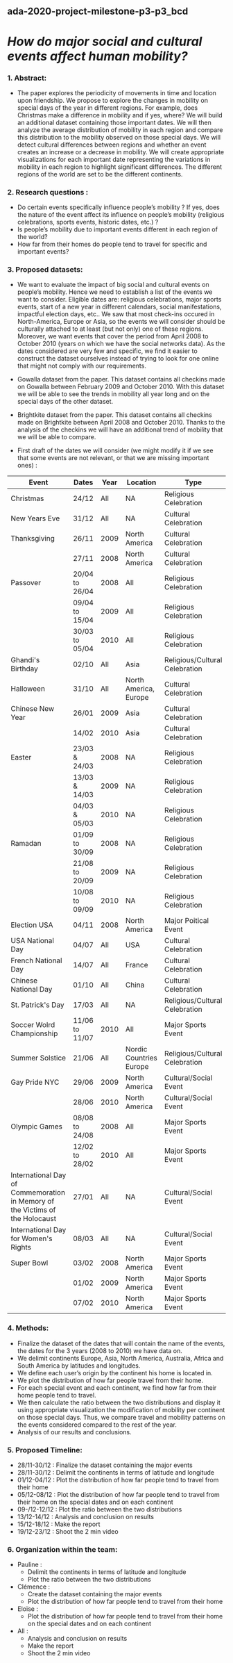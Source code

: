 
## ada-2020-project-milestone-p3-p3_bcd

# ___How do major social and cultural events affect human mobility?___

### 1. Abstract:
- The paper explores the periodicity of movements in time and location upon friendship. We propose to explore the changes in mobility on special days of the year in different regions. For example, does Christmas make a difference in mobility and if yes, where? We will build an additional dataset containing those important dates. We will then analyze the average distribution of mobility in each region and compare this distribution to the mobility observed on those special days. We will detect cultural differences between regions and whether an event creates an increase or a decrease in mobility. We will create appropriate visualizations for each important date representing the variations in mobility in each region to highlight significant differences. The different regions of the world are set to be the different continents.


### 2. Research questions :
- Do certain events specifically influence people’s mobility ? If yes, does the nature of the event affect its influence on people’s mobility (religious celebrations, sports events, historic dates, etc.) ?
- Is people’s mobility due to important events different in each region of the world?
- How far from their homes do people tend to travel for specific and important events? 
 
 ### 3. Proposed datasets:
- We want to evaluate the impact of big social and cultural events on people’s mobility. Hence we need to establish a list of the events we want to consider. Eligible dates are: religious celebrations, major sports events, start of a new year in different calendars, social manifestations, impactful election days, etc.. We saw that most check-ins occured in North-America, Europe or Asia, so the events we will consider should be culturally attached to at least (but not only) one of these regions. Moreover, we want events that cover the period from April 2008 to October 2010 (years on which we have the social networks data). As the dates considered are very few and specific, we find it easier to construct the dataset ourselves instead of trying to look for one online that might not comply with our requirements.
- Gowalla dataset from the paper. This dataset contains all checkins made on Gowalla between February 2009 and October 2010. With this dataset we will be able to see the trends in mobility all year long and on the special days of the other dataset.
- Brightkite dataset from the paper. This dataset contains all checkins made on Brightkite between April 2008 and October 2010. Thanks to the analysis of the checkins we will have an additional trend of mobility that we will be able to compare.

 - First draft of the dates we will consider (we might modify it if we see that some events are not relevant, or that we are missing important ones) :
 
| Event  |  Dates |  Year | Location  | Type |
|---|---|---|---|---|
|  Christmas |  24/12 |  All |  NA |  Religious Celebration |
|  New Years Eve |  31/12 | All  | NA  |  Cultural Celebration |
|  Thanksgiving | 26/11  | 2009  |  North America |  Cultural Celebration |
|   |  27/11 | 2008  |  North America |  Cultural Celebration |
|  Passover |  20/04 to 26/04 | 2008  |  All |  Religious Celebration |
|   | 09/04 to 15/04  |  2009 | All  |  Religious Celebration |
| | 30/03 to 05/04  |  2010 | All  | Religious Celebration  |
| Ghandi's Birthday  | 02/10  | All  |  Asia |  Religious/Cultural Celebration |
| Halloween |  31/10 | All  |  North America, Europe | Cultural Celebration  |
| Chinese New Year  | 26/01  |  2009 |  Asia | Cultural Celebration  |
|   |  14/02 | 2010  | Asia  | Cultural Celebration  |
|  Easter | 23/03 & 24/03  | 2008  |  NA | Religious Celebration |
|   |  13/03 & 14/03 |  2009 | NA | Religious Celebration  |
|   |  04/03 & 05/03 | 2010  | NA  | Religious Celebration  |
|  Ramadan | 01/09 to 30/09  | 2008  | NA  | Religious Celebration  |
|   |  21/08 to 20/09 |  2009 |  NA |  Religious Celebration |
|   |  10/08 to 09/09 |  2010 |  NA |  Religious Celebration |
|  Election USA | 04/11  | 2008  | North America  | Major Poitical Event  |
|  USA National Day |  04/07 |  All | USA  |  Cultural Celebration |
|  French National Day | 14/07  | All  | France  | Cultural Celebration  |
|  Chinese National Day |  01/10 | All  |  China |  Cultural Celebration |
|  St. Patrick's Day |  17/03 |  All | NA |  Religious/Cultural Celebration |
|  Soccer Wolrd Championship | 11/06 to 11/07  | 2010  | All  | Major Sports Event |
|  Summer Solstice |  21/06 |  All | Nordic Countries Europe  | Religious/Cultural Celebration  |
|  Gay Pride NYC |  29/06 |  2009 | North America  |  Cultural/Social Event |
|   | 28/06  |  2010 |  North America |  Cultural/Social Event |
|  Olympic Games | 08/08 to 24/08 | 2008  | All  | Major Sports Event  |
|   | 12/02 to 28/02  | 2010  | All | Major Sports Event |
|  International Day of Commemoration in Memory of the Victims of the Holocaust |  27/01 |  All | NA  | Cultural/Social Event |
|  International Day for Women's Rights |  08/03 |  All | NA  | Cultural/Social Event |
|  Super Bowl |  03/02 |  2008 |  North America |  Major Sports Event |
|   |  01/02 | 2009  |  North America | Major Sports Event |
|   |  07/02 | 2010  |  North America | Major Sports Event |


### 4. Methods:
- Finalize the dataset of the dates that will contain the name of the events, the dates for the 3 years (2008 to 2010) we have data on.
- We delimit continents Europe, Asia, North America, Australia, Africa and South America by latitudes and longitudes.
- We define each user’s origin by the continent his home is located in.
- We plot the distribution of how far people travel from their home.
- For each special event and each continent, we find how far from their home people tend to travel. 
- We then calculate the ratio between the two distributions and display it using appropriate visualization the modification of mobility per continent on those special days. Thus, we compare travel and mobility patterns on the events considered compared to the rest of the year.
- Analysis of our results and conclusions.

### 5. Proposed Timeline:
- 28/11-30/12 : Finalize the dataset containing the major events
- 28/11-30/12 : Delimit the continents in terms of latitude and longitude
- 01/12-04/12 : Plot the distribution of how far people tend to travel from their home
- 05/12-08/12 : Plot the distribution of how far people tend to travel from their home on the special dates and on each continent
- 09-/12-12/12 : Plot the ratio between the two distributions
- 13/12-14/12 : Analysis and conclusion on results
- 15/12-18/12 : Make the report
- 19/12-23/12 :  Shoot the 2 min video 

### 6. Organization within the team:
- Pauline :
  - Delimit the continents in terms of latitude and longitude
  - Plot the ratio between the two distributions
- Clémence :
  - Create the dataset containing the major events
  - Plot the distribution of how far people tend to travel from their home
- Eloïse :
  - Plot the distribution of how far people tend to travel from their home on the special dates and on each continent
- All :
  - Analysis and conclusion on results
  - Make the report
  - Shoot the 2 min video


